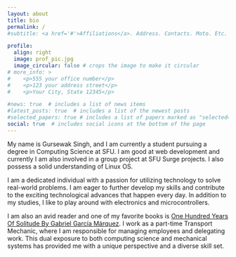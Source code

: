 ```yaml
---
layout: about
title: bio
permalink: /
#subtitle: <a href='#'>Affiliations</a>. Address. Contacts. Moto. Etc.

profile:
  align: right
  image: prof_pic.jpg
  image_circular: false # crops the image to make it circular
# more_info: >
#    <p>555 your office number</p>
#    <p>123 your address street</p>
#    <p>Your City, State 12345</p>

#news: true  # includes a list of news items
#latest_posts: true  # includes a list of the newest posts
#selected_papers: true # includes a list of papers marked as "selected={true}"
social: true  # includes social icons at the bottom of the page
---
```


My name is Gursewak Singh, and I am currently a student pursuing a degree in Computing Science at SFU. I am good at web development and currently I am also involved in a group project at SFU Surge projects. I also possess a solid understanding of Linux OS.

I am a dedicated individual with a passion for utilizing technology to solve real-world problems. I am eager to further develop my skills and contribute to the exciting technological advances that happen every day. In addition to my studies, I like to play around with electronics and microcontrollers.

I am also an avid reader and one of my favorite books is [One Hundred Years Of Solitude By Gabriel García Márquez](https://www.goodreads.com/book/show/320.One_Hundred_Years_of_Solitude). I work as a part-time Transport Mechanic, where I am responsible for managing employees and delegating work. This dual exposure to both computing science and mechanical systems has provided me with a unique perspective and a diverse skill set.

